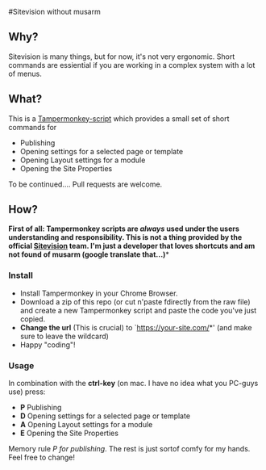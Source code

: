 #Sitevision without musarm

## Why? 
Sitevision is many things, but for now, it's not very ergonomic. Short commands are essiential if you are working in a complex system with a lot of menus. 

## What?
This is a [Tampermonkey-script](https://tampermonkey.net/) which provides a small set of short commands for 
- Publishing
- Opening settings for a selected page or template 
- Opening Layout settings for a module
- Opening the Site Properties

To be continued.... Pull requests are welcome. 

## How?
**First of all: Tampermonkey scripts are _always_ used under the users understanding and responsibility. This is not a thing provided by the official [Sitevision](https://sitevision.se) team. I'm just a developer that loves shortcuts and am not found of musarm (google translate that...)***

### Install
- Install Tampermonkey in your Chrome Browser.
- Download a zip of this repo (or cut n'paste fdirectly from the raw file) and create a new Tampermonkey script and paste the code you've just copied. 
- **Change the url** (This is crucial) to `https://your-site.com/*' (and make sure to leave the wildcard)
- Happy "coding"!

### Usage
In combination with the **ctrl-key** (on mac. I have no idea what you PC-guys use) press: 
- **P** Publishing
- **D** Opening settings for a selected page or template 
- **A** Opening Layout settings for a module
- **E** Opening the Site Properties

Memory rule _P for publishing_. The rest is just sortof comfy for my hands. Feel free to change!